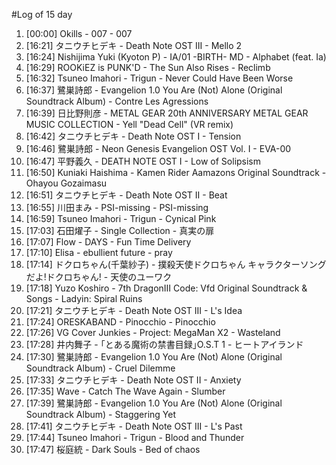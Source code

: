 #Log of 15 day

1. [00:00] Okills - 007 - 007
1. [16:21] タニウチヒデキ - Death Note OST III - Mello 2
1. [16:24] Nishijima Yuki (Kyoton P) - IA/01 -BIRTH- MD - Alphabet (feat. Ia)
1. [16:29] ROOKiEZ is PUNK'D - The Sun Also Rises - Reclimb
1. [16:32] Tsuneo Imahori - Trigun - Never Could Have Been Worse
1. [16:37] 鷺巣詩郎 - Evangelion 1.0 You Are (Not) Alone (Original Soundtrack Album) - Contre Les Agressions
1. [16:39] 日比野則彦 - METAL GEAR 20th ANNIVERSARY METAL GEAR MUSIC COLLECTION - Yell "Dead Cell" (VR remix)
1. [16:42] タニウチヒデキ - Death Note OST I - Tension
1. [16:46] 鷺巣詩郎 - Neon Genesis Evangelion OST Vol. I - EVA-00
1. [16:47] 平野義久 - DEATH NOTE OST I - Low of Solipsism
1. [16:50] Kuniaki Haishima - Kamen Rider Aamazons Original Soundtrack - Ohayou Gozaimasu
1. [16:51] タニウチヒデキ - Death Note OST II - Beat
1. [16:55] 川田まみ - PSI-missing - PSI-missing
1. [16:59] Tsuneo Imahori - Trigun - Cynical Pink
1. [17:03] 石田燿子 - Single Collection - 真実の扉
1. [17:07] Flow - DAYS - Fun Time Delivery
1. [17:10] Elisa - ebullient future - pray
1. [17:14] ドクロちゃん(千葉紗子) - 撲殺天使ドクロちゃん キャラクターソングだよ!ドクロちゃん! - 天使のユーワク
1. [17:18] Yuzo Koshiro - 7th DragonⅢ Code: Vfd Original Soundtrack & Songs - Ladyin: Spiral Ruins
1. [17:21] タニウチヒデキ - Death Note OST III - L's Idea
1. [17:24] ORESKABAND - Pinocchio - Pinocchio
1. [17:26] VG Cover Junkies - Project: MegaMan X2 - Wasteland
1. [17:28] 井内舞子 - ｢とある魔術の禁書目録｣O.S.T 1 - ヒートアイランド
1. [17:30] 鷺巣詩郎 - Evangelion 1.0 You Are (Not) Alone (Original Soundtrack Album) - Cruel Dilemme
1. [17:33] タニウチヒデキ - Death Note OST II - Anxiety
1. [17:35] Wave - Catch The Wave Again - Slumber
1. [17:39] 鷺巣詩郎 - Evangelion 1.0 You Are (Not) Alone (Original Soundtrack Album) - Staggering Yet
1. [17:41] タニウチヒデキ - Death Note OST III - L's Past
1. [17:44] Tsuneo Imahori - Trigun - Blood and Thunder
1. [17:47] 桜庭統 - Dark Souls - Bed of chaos
